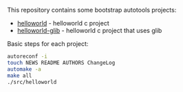 This repository contains some bootstrap autotools projects:

- [helloworld](./helloworld-glib) - helloworld c project
- [helloworld-glib](./helloworld-glib) - helloworld c project that uses glib

Basic steps for each project:

```bash
autoreconf -i
touch NEWS README AUTHORS ChangeLog
automake -a
make all
./src/helloworld
```

